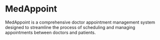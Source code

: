 # MedAppoint
MedAppoint is a comprehensive doctor appointment management system designed to streamline the process of scheduling and managing appointments between doctors and patients.

